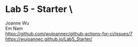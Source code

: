 # Lab 5 - Starter \
Joanne Wu \
Em Nam \
https://github.com/wujoannec/github-actions-for-ci/issues/7 \
https://wujoannec.github.io/Lab5_Starter/

